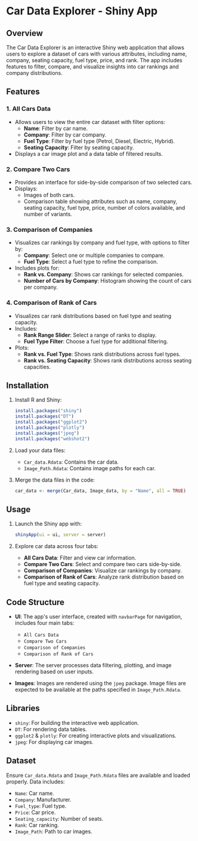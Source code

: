 # Car Data Explorer - Shiny App

## Overview

The Car Data Explorer is an interactive Shiny web application that allows users to explore a dataset of cars with various attributes, including name, company, seating capacity, fuel type, price, and rank. The app includes features to filter, compare, and visualize insights into car rankings and company distributions.

## Features

### 1. All Cars Data
- Allows users to view the entire car dataset with filter options:
  - **Name**: Filter by car name.
  - **Company**: Filter by car company.
  - **Fuel Type**: Filter by fuel type (Petrol, Diesel, Electric, Hybrid).
  - **Seating Capacity**: Filter by seating capacity.
- Displays a car image plot and a data table of filtered results.
  
### 2. Compare Two Cars
- Provides an interface for side-by-side comparison of two selected cars.
- Displays:
  - Images of both cars.
  - Comparison table showing attributes such as name, company, seating capacity, fuel type, price, number of colors available, and number of variants.

### 3. Comparison of Companies
- Visualizes car rankings by company and fuel type, with options to filter by:
  - **Company**: Select one or multiple companies to compare.
  - **Fuel Type**: Select a fuel type to refine the comparison.
- Includes plots for:
  - **Rank vs. Company**: Shows car rankings for selected companies.
  - **Number of Cars by Company**: Histogram showing the count of cars per company.

### 4. Comparison of Rank of Cars
- Visualizes car rank distributions based on fuel type and seating capacity.
- Includes:
  - **Rank Range Slider**: Select a range of ranks to display.
  - **Fuel Type Filter**: Choose a fuel type for additional filtering.
- Plots:
  - **Rank vs. Fuel Type**: Shows rank distributions across fuel types.
  - **Rank vs. Seating Capacity**: Shows rank distributions across seating capacities.

## Installation

1. Install R and Shiny:
    ```R
    install.packages("shiny")
    install.packages("DT")
    install.packages("ggplot2")
    install.packages("plotly")
    install.packages("jpeg")
    install.packages("webshot2")
    ```

2. Load your data files:
   - `Car_data.Rdata`: Contains the car data.
   - `Image_Path.Rdata`: Contains image paths for each car.
   
3. Merge the data files in the code:
    ```R
    car_data <- merge(Car_data, Image_data, by = "Name", all = TRUE)
    ```

## Usage

1. Launch the Shiny app with:
    ```R
    shinyApp(ui = ui, server = server)
    ```

2. Explore car data across four tabs:
   - **All Cars Data**: Filter and view car information.
   - **Compare Two Cars**: Select and compare two cars side-by-side.
   - **Comparison of Companies**: Visualize car rankings by company.
   - **Comparison of Rank of Cars**: Analyze rank distribution based on fuel type and seating capacity.

## Code Structure

- **UI**: The app's user interface, created with `navbarPage` for navigation, includes four main tabs:
  - `All Cars Data`
  - `Compare Two Cars`
  - `Comparison of Companies`
  - `Comparison of Rank of Cars`

- **Server**: The server processes data filtering, plotting, and image rendering based on user inputs.

- **Images**: Images are rendered using the `jpeg` package. Image files are expected to be available at the paths specified in `Image_Path.Rdata`.

## Libraries

- `shiny`: For building the interactive web application.
- `DT`: For rendering data tables.
- `ggplot2` & `plotly`: For creating interactive plots and visualizations.
- `jpeg`: For displaying car images.

## Dataset

Ensure `Car_data.Rdata` and `Image_Path.Rdata` files are available and loaded properly. Data includes:
- `Name`: Car name.
- `Company`: Manufacturer.
- `Fuel_type`: Fuel type.
- `Price`: Car price.
- `Seating_capacity`: Number of seats.
- `Rank`: Car ranking.
- `Image_Path`: Path to car images.
